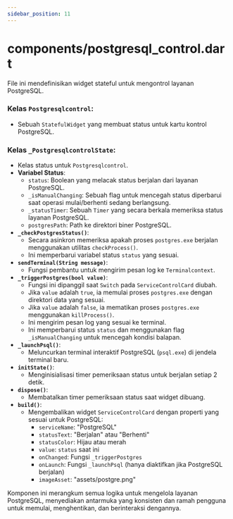 ```yaml
---
sidebar_position: 11
---
```


# components/postgresql_control.dart

File ini mendefinisikan widget stateful untuk mengontrol layanan PostgreSQL.

### Kelas `Postgresqlcontrol`:
- Sebuah `StatefulWidget` yang membuat status untuk kartu kontrol PostgreSQL.

### Kelas `_PostgresqlcontrolState`:
- Kelas status untuk `Postgresqlcontrol`.
- **Variabel Status**:
  - `status`: Boolean yang melacak status berjalan dari layanan PostgreSQL.
  - `_isManualChanging`: Sebuah flag untuk mencegah status diperbarui saat operasi mulai/berhenti sedang berlangsung.
  - `_statusTimer`: Sebuah `Timer` yang secara berkala memeriksa status layanan PostgreSQL.
  - `postgresPath`: Path ke direktori biner PostgreSQL.
- **`_checkPostgresStatus()`**:
  - Secara asinkron memeriksa apakah proses `postgres.exe` berjalan menggunakan utilitas `checkProcess()`.
  - Ini memperbarui variabel status `status` yang sesuai.
- **`sendTerminal(String message)`**:
  - Fungsi pembantu untuk mengirim pesan log ke `Terminalcontext`.
- **`_triggerPostgres(bool value)`**:
  - Fungsi ini dipanggil saat `Switch` pada `ServiceControlCard` diubah.
  - Jika `value` adalah `true`, ia memulai proses `postgres.exe` dengan direktori data yang sesuai.
  - Jika `value` adalah `false`, ia mematikan proses `postgres.exe` menggunakan `killProcess()`.
  - Ini mengirim pesan log yang sesuai ke terminal.
  - Ini memperbarui status `status` dan menggunakan flag `_isManualChanging` untuk mencegah kondisi balapan.
- **`_launchPsql()`**:
  - Meluncurkan terminal interaktif PostgreSQL (`psql.exe`) di jendela terminal baru.
- **`initState()`**:
  - Menginisialisasi timer pemeriksaan status untuk berjalan setiap 2 detik.
- **`dispose()`**:
  - Membatalkan timer pemeriksaan status saat widget dibuang.
- **`build()`**:
  - Mengembalikan widget `ServiceControlCard` dengan properti yang sesuai untuk PostgreSQL:
    - `serviceName`: "PostgreSQL"
    - `statusText`: "Berjalan" atau "Berhenti"
    - `statusColor`: Hijau atau merah
    - `value`: `status` saat ini
    - `onChanged`: Fungsi `_triggerPostgres`
    - `onLaunch`: Fungsi `_launchPsql` (hanya diaktifkan jika PostgreSQL berjalan)
    - `imageAsset`: "assets/postgre.png"

Komponen ini merangkum semua logika untuk mengelola layanan PostgreSQL, menyediakan antarmuka yang konsisten dan ramah pengguna untuk memulai, menghentikan, dan berinteraksi dengannya.